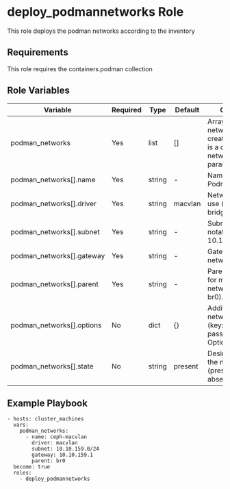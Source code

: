 # deploy_podmannetworks Role

This role deploys the podman networks according to the inventory

## Requirements

This role requires the containers.podman collection

## Role Variables

Variable                  | Required | Type     | Default  | Comments
--------------------------|----------|---------|---------|---------------------------------------------------------------------------------
podman_networks           | Yes      | list     | []       | Array of Podman networks to create. Each item is a dictionary with network parameters.
podman_networks[].name    | Yes      | string   | -        | Name of the Podman network.
podman_networks[].driver  | Yes      | string   | macvlan  | Network driver to use (e.g., macvlan, bridge).
podman_networks[].subnet  | Yes      | string   | -        | Subnet in CIDR notation (e.g., 10.132.159.0/24).
podman_networks[].gateway | Yes      | string   | -        | Gateway IP for the network.
podman_networks[].parent  | Yes      | string   | -        | Parent interface for macvlan networks (e.g., br0).
podman_networks[].options | No       | dict     | {}       | Additional Podman network options (key: value) passed via -o. Optional.
podman_networks[].state   | No       | string   | present  | Desired state of the network (present or absent).


## Example Playbook

```
- hosts: cluster_machines
  vars:
    podman_networks:
      - name: ceph-macvlan
        driver: macvlan
        subnet: 10.10.159.0/24
        gateway: 10.10.159.1
        parent: br0
  become: true
  roles:
    - deploy_podmannetworks
```
